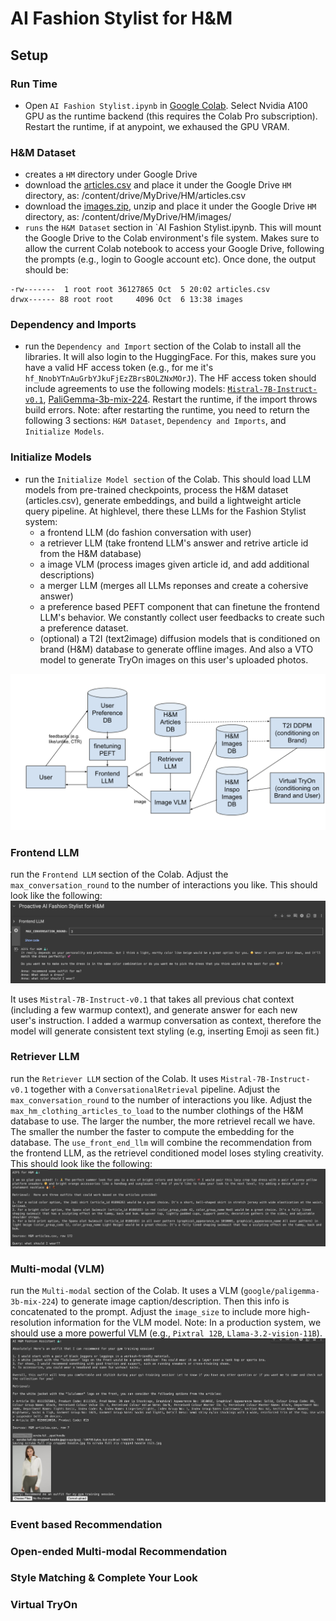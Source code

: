 # AI Fashion Stylist for H&M

## Setup

### Run Time
* Open `AI Fashion Stylist.ipynb` in [Google Colab](https://colab.research.google.com/). Select Nvidia A100 GPU as the runtime backend (this requires the Colab Pro subscription). Restart the runtime, if at anypoint, we exhaused the GPU VRAM.

### H&M Dataset
* creates a `HM` directory under Google Drive 
* download the [articles.csv](https://www.kaggle.com/competitions/h-and-m-personalized-fashion-recommendations/data?select=articles.csv) and place it under the Google Drive `HM` directory, as: /content/drive/MyDrive/HM/articles.csv
* download the [images.zip](https://www.kaggle.com/competitions/h-and-m-personalized-fashion-recommendations/data?select=images), unzip and place it under the Google Drive `HM` directory, as: /content/drive/MyDrive/HM/images/
* `runs` the `H&M Dataset` section in `AI Fashion Stylist.ipynb. This will mount the Google Drive to the Colab environment's file system. Makes sure to allow the current Colab notebook to access your Google Drive, following the prompts (e.g., login to Google account etc). Once done, the output should be:
```
-rw-------  1 root root 36127865 Oct  5 20:02 articles.csv
drwx------ 88 root root     4096 Oct  6 13:38 images
```

### Dependency and Imports
* run the `Dependency and Import` section of the Colab to install all the libraries. It will also login to the HuggingFace. For this, makes sure you have a valid HF access token (e.g., for me it's `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`). The HF access token should include agreements to use the following models: [`Mistral-7B-Instruct-v0.1`](https://huggingface.co/mistralai/Mistral-7B-Instruct-v0.1), [PaliGemma-3b-mix-224](https://huggingface.co/google/paligemma-3b-mix-224). Restart the runtime, if the import throws build errors. Note: after restarting the runtime, you need to return the following 3 sections: `H&M Dataset`, `Dependency and Imports`, and `Initialize Models`.


### Initialize Models
* run the `Initialize Model section` of the Colab. This should load LLM models from pre-trained checkpoints, process the H&M dataset (articles.csv), generate embeddings, and build a lightweight article query pipeline. At highlevel, there these LLMs for the Fashion Stylist system:
  - a frontend LLM (do fashion conversation with user) 
  - a retriever LLM (take frontend LLM's answer and retrive article id from the H&M database)
  - a image VLM (process images given article id, and add additional descriptions)
  - a merger LLM (merges all LLMs reponses and create a cohersive answer)
  - a preference based PEFT component that can finetune the frontend LLM's behavior. We constantly collect user feedbacks to create such a preference dataset.
  - (optional) a T2I (text2image) diffusion models that is conditioned on brand (H&M) database to generate offline images. And also a VTO model to generate TryOn images on this user's uploaded photos.

![arch](./arch_v2.png)

### Frontend LLM

run the `Frontend LLM` section of the Colab. Adjust the `max_conversation_round` to the number of interactions you like. This should look like the following:
![frontend LLM2](https://github.com/tz-proactive/pail-aifs/blob/main/Frontend%20LLM2.png)

It uses `Mistral-7B-Instruct-v0.1` that takes all previous chat context (including a few warmup context), and generate answer for each new user's instruction. I added a warmup conversation as context, therefore the model will generate consistent text styling (e.g, inserting Emoji as seen fit.)

### Retriever LLM
run the `Retriever LLM` section of the Colab. It uses `Mistral-7B-Instruct-v0.1` together with a `ConversationalRetrieval` pipeline. Adjust the `max_conversation_round` to the number of interactions you like. Adjust the `max_hm_clothing_articles_to_load` to the number clothings of the H&M database to use. The larger the number, the more retrievel recall we have. The smaller the number the faster to compute the embedding for the database. The `use_front_end_llm` will combine the recommendation from the frontend LLM, as the retrievel conditioned model loses styling creativity. This should look like the following:
![retrieval LLM2](./retrieval3.png)

### Multi-modal (VLM)
run the `Multi-modal` section of the Colab. It uses a VLM (`google/paligemma-3b-mix-224`) to generate image caption/description. Then this info is concatenated to the prompt. Adjust the `image_size` to include more high-resolution information for the VLM model. Note: In a production system, we should use a more powerful VLM (e.g., `Pixtral 12B`, `Llama-3.2-vision-11B`).
![VLM](./VLM2.png)

### Event based Recommendation

### Open-ended Multi-modal Recommendation
 
### Style Matching & Complete Your Look

### Virtual TryOn
